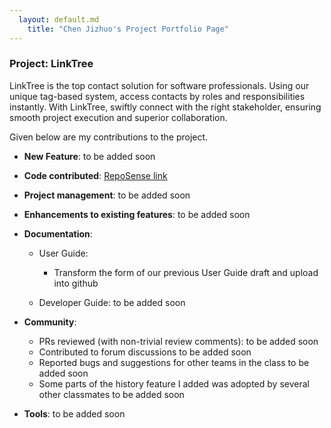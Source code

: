 ```yaml
---
  layout: default.md
    title: "Chen Jizhuo's Project Portfolio Page"
---
```


### Project: LinkTree

LinkTree is the top contact solution for software professionals. Using our unique tag-based system, access contacts by roles and responsibilities instantly. With LinkTree, swiftly connect with the right stakeholder, ensuring smooth project execution and superior collaboration.

Given below are my contributions to the project.

* **New Feature**: to be added soon

* **Code contributed**: [RepoSense link]()

* **Project management**: to be added soon

* **Enhancements to existing features**: to be added soon

* **Documentation**:
    * User Guide:
        * Transform the form of our previous User Guide draft and upload into github

    * Developer Guide:
      to be added soon

* **Community**:
    * PRs reviewed (with non-trivial review comments): to be added soon
    * Contributed to forum discussions to be added soon
    * Reported bugs and suggestions for other teams in the class to be added soon
    * Some parts of the history feature I added was adopted by several other classmates to be added soon

* **Tools**:
  to be added soon
